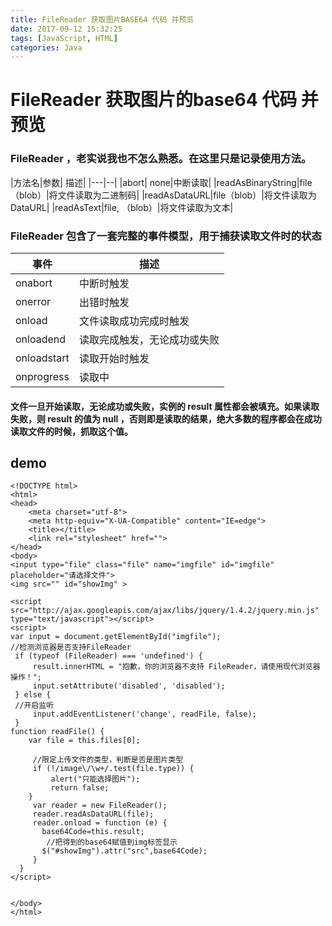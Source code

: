 ```yaml
---
title: FileReader 获取图片BASE64 代码 并预览
date: 2017-09-12 15:32:25
tags: [JavaScript, HTML]
categories: Java
---
```

# FileReader 获取图片的base64 代码  并预览
### FileReader ，老实说我也不怎么熟悉。在这里只是记录使用方法。

|方法名|参数| 描述|
|---|--|
|abort| none|中断读取|
|readAsBinaryString|file（blob）|将文件读取为二进制码|
|readAsDataURL|file（blob）|将文件读取为 DataURL|
|readAsText|file, （blob）|将文件读取为文本|







### FileReader 包含了一套完整的事件模型，用于捕获读取文件时的状态
|事件|描述|
|---|--|
|onabort|中断时触发|
|onerror|出错时触发|
|onload|文件读取成功完成时触发|
|onloadend|读取完成触发，无论成功或失败|
|onloadstart|读取开始时触发|
|onprogress|读取中|



#### 文件一旦开始读取，无论成功或失败，实例的 result 属性都会被填充。如果读取失败，则 result 的值为 null ，否则即是读取的结果，绝大多数的程序都会在成功读取文件的时候，抓取这个值。

## demo
```
<!DOCTYPE html>
<html>
<head>
    <meta charset="utf-8">
    <meta http-equiv="X-UA-Compatible" content="IE=edge">
    <title></title>
    <link rel="stylesheet" href="">
</head>
<body>
<input type="file" class="file" name="imgfile" id="imgfile" placeholder="请选择文件">
<img src="" id="showImg" >
 
<script src="http://ajax.googleapis.com/ajax/libs/jquery/1.4.2/jquery.min.js" type="text/javascript"></script>
<script>
var input = document.getElementById("imgfile");
//检测浏览器是否支持FileReader
 if (typeof (FileReader) === 'undefined') {
     result.innerHTML = "抱歉，你的浏览器不支持 FileReader，请使用现代浏览器操作！";
     input.setAttribute('disabled', 'disabled');
 } else {
 //开启监听
     input.addEventListener('change', readFile, false);
 }
function readFile() {
    var file = this.files[0];
 
     //限定上传文件的类型，判断是否是图片类型
     if (!/image\/\w+/.test(file.type)) {
         alert("只能选择图片");
         return false;
    }
     var reader = new FileReader();
     reader.readAsDataURL(file);
     reader.onload = function (e) {
       base64Code=this.result;
        //把得到的base64赋值到img标签显示
       $("#showImg").attr("src",base64Code);
     }
  }
</script>
   
  
</body>
</html>
```


